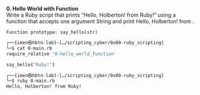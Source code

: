 <strong>0. Hello World with Function</strong><br>
Write a Ruby script that prints “Hello, Holberton! from Ruby!” using a function that accepts one argument String and print Hello, Holberton! from <str>.

    Function prototype: say_hello(str)

```bash
┌──(imen㉿hbtn-lab)-[…/scripting_cyber/0x00-ruby_scripting]
└─$ cat 0-main.rb 
require_relative '0-hello_world_function'

say_hello("Ruby!")
```

```bash
┌──(imen㉿hbtn-lab)-[…/scripting_cyber/0x00-ruby_scripting]
└─$ ruby 0-main.rb 
Hello, Holberton! from Ruby!
```

